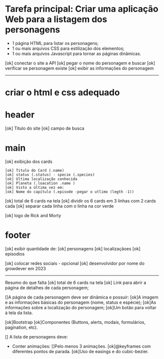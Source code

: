 # Tarefa principal: Criar uma aplicação Web para a listagem dos personagens

- 1 página HTML para listar os personagens;
- 1 ou mais arquivos CSS para estilização dos elementos;
- 1 ou mais arquivos Javascript para tornar as páginas dinâmicas.

[ok] conectar o site a API
[ok] pegar o nome do personagem e buscar
[ok] verificar se personagem existe
[ok] exibir as informações do personagem

---

# criar o html e css adequado

# header

[ok] Titulo do site
[ok] campo de busca

# main

[ok] exibição dos cards

    [ok] Titulo do Card (.name)
    [ok] status (.status) - specie (.species)
    [ok] Ultima localização conhecida
    [ok] Planeta (.loacation .name )
    [ok] Visto a última vez em:
    [ok] Nome do capítulo (.episode -pegar o utlimo (legth -1))

[ok] total de 6 cards na tela
[ok] dividir os 6 cards em 3 linhas com 2 cards cada
[ok] separar cada linha com o linha na cor verde

[ok] logo de Rick and Morty

# footer

[ok] exibir quantidade de:
[ok] personagens
[ok] localizaçãoes
[ok] episodios

[ok] colocar redes sociais - opcional
[ok] desenvolvidor por nome do growdever em 2023

---

Resumo do que falta
[ok] total de 6 cards na tela
[ok] Link para abrir a página de detalhes de cada personagem;

[]A página de cada personagem deve ser dinâmica e possuir:
    [ok]A imagem e as informações básicas do personagem (nome, status e espécie);
    [ok]As informações sobre a localização do personagem;
    [ok]Um botão para voltar à tela da lista.

[ok]Bootstrap
    [ok]Componentes (Buttons, alerts, modais, formulários, pagination, etc).

 [] A lista de personagens deve:
- Conter animações:
    []Pelo menos 3 animações.
    [ok]@keyframes com diferentes pontos de parada.
    [ok]Uso de easings e do cubic-bezier.
